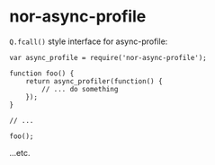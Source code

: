 nor-async-profile
=================

`Q.fcall()` style interface for async-profile:

```
var async_profile = require('nor-async-profile');

function foo() {
	return async_profiler(function() {
		// ... do something
	});
}

// ...

foo();

```

...etc.
